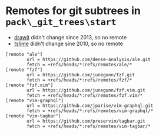 # Remotes for git subtrees in `pack\_git_trees\start`

- [drawit](https://github.com/vim-scripts/DrawIt) didn't change since 2013, so no remote
- [tslime](https://github.com/jimmyharris/tslime.vim) didn't change sine 2010,
  so no remote

```
[remote "ale"]
        url = https://github.com/dense-analysis/ale.git
        fetch = +refs/heads/*:refs/remotes/ale/*
[remote "fzf"]
        url = https://github.com/junegunn/fzf.git
        fetch = +refs/heads/*:refs/remotes/fzf/*
[remote "fzf.vim"]
        url = https://github.com/junegunn/fzf.vim.git
        fetch = +refs/heads/*:refs/remotes/fzf.vim/*
[remote "vim-graphql"]
        url = https://github.com/jparise/vim-graphql.git
        fetch = +refs/heads/*:refs/remotes/vim-graphql/*
[remote "vim-tagbar"]
        url = https://github.com/preservim/tagbar.git
        fetch = +refs/heads/*:refs/remotes/vim-tagbar/*
```
